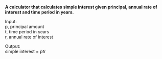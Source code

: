 <b> A calculator that calculates simple interest given principal, annual rate of interest and time period in years. </b>

Input: <br>
   p, principal amount <br>
   t, time period in years <br>
   r, annual rate of interest <br>
   
Output: <br>
   simple interest = p*t*r <br>
